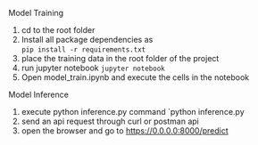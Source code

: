 Model Training

1. cd to the root folder
2. Install all package dependencies as    
    `pip install -r requirements.txt`
3. place the training data in the root folder of the project    
4. run jupyter notebook 
    `jupyter notebook`
5. Open model_train.ipynb and execute the cells in the notebook
   
    
Model Inference
1. execute python inference.py command 
    `python inference.py
2. send an api request through curl or postman api
3. open the browser and go to https://0.0.0.0:8000/predict
   